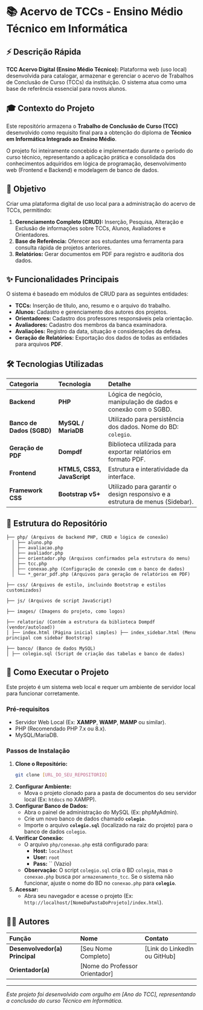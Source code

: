 # 📚 Acervo de TCCs - Ensino Médio Técnico em Informática

## ⚡ Descrição Rápida

**TCC Acervo Digital (Ensino Médio Técnico):** Plataforma web (uso local) desenvolvida para catalogar, armazenar e gerenciar o acervo de Trabalhos de Conclusão de Curso (TCCs) da instituição. O sistema atua como uma base de referência essencial para novos alunos.

## 🎓 Contexto do Projeto

Este repositório armazena o **Trabalho de Conclusão de Curso (TCC)** desenvolvido como requisito final para a obtenção do diploma de **Técnico em Informática Integrado ao Ensino Médio**.

O projeto foi inteiramente concebido e implementado durante o período do curso técnico, representando a aplicação prática e consolidada dos conhecimentos adquiridos em lógica de programação, desenvolvimento web (Frontend e Backend) e modelagem de banco de dados.

## 🎯 Objetivo

Criar uma plataforma digital de uso local para a administração do acervo de TCCs, permitindo:

1.  **Gerenciamento Completo (CRUD):** Inserção, Pesquisa, Alteração e Exclusão de informações sobre TCCs, Alunos, Avaliadores e Orientadores.
2.  **Base de Referência:** Oferecer aos estudantes uma ferramenta para consulta rápida de projetos anteriores.
3.  **Relatórios:** Gerar documentos em PDF para registro e auditoria dos dados.

## ✨ Funcionalidades Principais

O sistema é baseado em módulos de CRUD para as seguintes entidades:

* **TCCs:** Inserção de título, ano, resumo e o arquivo do trabalho.
* **Alunos:** Cadastro e gerenciamento dos autores dos projetos.
* **Orientadores:** Cadastro dos professores responsáveis pela orientação.
* **Avaliadores:** Cadastro dos membros da banca examinadora.
* **Avaliações:** Registro da data, situação e considerações da defesa.
* **Geração de Relatórios:** Exportação dos dados de todas as entidades para arquivos **PDF**.

## 🛠️ Tecnologias Utilizadas

| Categoria | Tecnologia | Detalhe |
| :--- | :--- | :--- |
| **Backend** | **PHP** | Lógica de negócio, manipulação de dados e conexão com o SGBD. |
| **Banco de Dados (SGBD)** | **MySQL / MariaDB** | Utilizado para persistência dos dados. Nome do BD: `colegio`. |
| **Geração de PDF** | **Dompdf** | Biblioteca utilizada para exportar relatórios em formato PDF. |
| **Frontend** | **HTML5, CSS3, JavaScript** | Estrutura e interatividade da interface. |
| **Framework CSS** | **Bootstrap v5+** | Utilizado para garantir o design responsivo e a estrutura de menus (Sidebar). |

## 📁 Estrutura do Repositório
```
├── php/ (Arquivos de backend PHP, CRUD e lógica de conexão)
  │ ├── aluno.php
  │ ├── avaliacao.php
  │ ├── avaliador.php
  │ ├── orientador.php (Arquivos confirmados pela estrutura do menu) 
  │ ├── tcc.php
  │ ├── conexao.php (Configuração de conexão com o banco de dados) 
  │ └── *_gerar_pdf.php (Arquivos para geração de relatórios em PDF) 

├── css/ (Arquivos de estilo, incluindo Bootstrap e estilos customizados) 

├── js/ (Arquivos de script JavaScript) 

├── images/ (Imagens do projeto, como logos) 

├── relatorio/ (Contém a estrutura da biblioteca Dompdf (vendor/autoload)) 
│ ├── index.html (Página inicial simples) ├── index_sidebar.html (Menu principal com sidebar Bootstrap) 
  
├── banco/ (Banco de dados MySQL)
│ ├── colegio.sql (Script de criação das tabelas e banco de dados)
```

## 🚀 Como Executar o Projeto

Este projeto é um sistema web local e requer um ambiente de servidor local para funcionar corretamente.

### Pré-requisitos
* Servidor Web Local (Ex: **XAMPP**, **WAMP**, **MAMP** ou similar).
* PHP (Recomendado PHP 7.x ou 8.x).
* MySQL/MariaDB.

### Passos de Instalação

1.  **Clone o Repositório:**
    ```bash
    git clone [URL_DO_SEU_REPOSITORIO]
    ```
2.  **Configurar Ambiente:**
    * Mova o projeto clonado para a pasta de documentos do seu servidor local (Ex: `htdocs` no XAMPP).
3.  **Configurar Banco de Dados:**
    * Abra o painel de administração do MySQL (Ex: phpMyAdmin).
    * Crie um novo banco de dados chamado **`colegio`**.
    * Importe o arquivo **`colegio.sql`** (localizado na raiz do projeto) para o banco de dados `colegio`.
4.  **Verificar Conexão:**
    * O arquivo `php/conexao.php` está configurado para:
        * **Host:** `localhost`
        * **User:** `root`
        * **Pass:** `` (Vazio)
    * **Observação:** O script `colegio.sql` cria o BD `colegio`, mas o `conexao.php` busca por `armazenamento_tcc`. Se o sistema não funcionar, ajuste o nome do BD no `conexao.php` para **`colegio`**.
5.  **Acessar:**
    * Abra seu navegador e acesse o projeto (Ex: `http://localhost/[NomeDaPastaDoProjeto]/index.html`).

## 👨‍💻 Autores

| Função | Nome | Contato |
| :--- | :--- | :--- |
| **Desenvolvedor(a) Principal** | [Seu Nome Completo] | [Link do LinkedIn ou GitHub] |
| **Orientador(a)** | [Nome do Professor Orientador] | |

---
*Este projeto foi desenvolvido com orgulho em [Ano do TCC], representando a conclusão do curso Técnico em Informática.*
